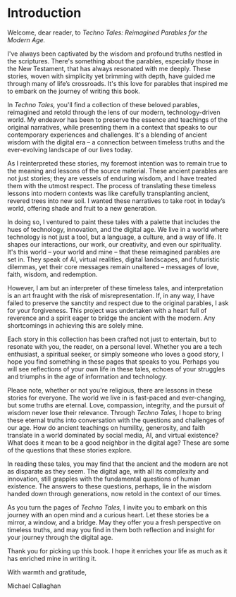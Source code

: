 # Introduction

Welcome, dear reader, to _Techno Tales: Reimagined Parables for the Modern Age._

I've always been captivated by the wisdom and profound truths nestled in the scriptures. There's something about the parables, especially those in the New Testament, that has always resonated with me deeply. These stories, woven with simplicity yet brimming with depth, have guided me through many of life’s crossroads. It's this love for parables that inspired me to embark on the journey of writing this book.

In _Techno Tales,_ you'll find a collection of these beloved parables, reimagined and retold through the lens of our modern, technology-driven world. My endeavor has been to preserve the essence and teachings of the original narratives, while presenting them in a context that speaks to our contemporary experiences and challenges. It's a blending of ancient wisdom with the digital era – a connection between timeless truths and the ever-evolving landscape of our lives today.

As I reinterpreted these stories, my foremost intention was to remain true to the meaning and lessons of the source material. These ancient parables are not just stories; they are vessels of enduring wisdom, and I have treated them with the utmost respect. The process of translating these timeless lessons into modern contexts was like carefully transplanting ancient, revered trees into new soil. I wanted these narratives to take root in today’s world, offering shade and fruit to a new generation.

In doing so, I ventured to paint these tales with a palette that includes the hues of technology, innovation, and the digital age. We live in a world where technology is not just a tool, but a language, a culture, and a way of life. It shapes our interactions, our work, our creativity, and even our spirituality. It's this world – your world and mine – that these reimagined parables are set in. They speak of AI, virtual realities, digital landscapes, and futuristic dilemmas, yet their core messages remain unaltered – messages of love, faith, wisdom, and redemption.

However, I am but an interpreter of these timeless tales, and interpretation is an art fraught with the risk of misrepresentation. If, in any way, I have failed to preserve the sanctity and respect due to the original parables, I ask for your forgiveness. This project was undertaken with a heart full of reverence and a spirit eager to bridge the ancient with the modern. Any shortcomings in achieving this are solely mine.

Each story in this collection has been crafted not just to entertain, but to resonate with you, the reader, on a personal level. Whether you are a tech enthusiast, a spiritual seeker, or simply someone who loves a good story, I hope you find something in these pages that speaks to you. Perhaps you will see reflections of your own life in these tales, echoes of your struggles and triumphs in the age of information and technology.

Please note, whether or not you're religious, there are lessons in these stories for everyone. The world we live in is fast-paced and ever-changing, but some truths are eternal. Love, compassion, integrity, and the pursuit of wisdom never lose their relevance. Through _Techno Tales,_ I hope to bring these eternal truths into conversation with the questions and challenges of our age. How do ancient teachings on humility, generosity, and faith translate in a world dominated by social media, AI, and virtual existence? What does it mean to be a good neighbor in the digital age? These are some of the questions that these stories explore.

In reading these tales, you may find that the ancient and the modern are not as disparate as they seem. The digital age, with all its complexity and innovation, still grapples with the fundamental questions of human existence. The answers to these questions, perhaps, lie in the wisdom handed down through generations, now retold in the context of our times.

As you turn the pages of _Techno Tales,_ I invite you to embark on this journey with an open mind and a curious heart. Let these stories be a mirror, a window, and a bridge. May they offer you a fresh perspective on timeless truths, and may you find in them both reflection and insight for your journey through the digital age.

Thank you for picking up this book. I hope it enriches your life as much as it has enriched mine in writing it.

With warmth and gratitude,

Michael Callaghan
